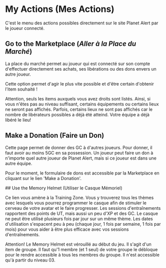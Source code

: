 # My Actions (Mes Actions)

C'est le menu des actions possibles directement sur le site Planet Alert par le joueur connecté.

## Go to the Marketplace (*Aller à la Place du Marché*)

La place du marché permet au joueur qui est connecté sur son compte d'effectuer directement ses achats, ses libérations ou des dons envers un autre joueur.

Cette option permet d'agir le plus vite possible et d'être certain d'obtenir l'item souhaité !

Attention, seuls les items auxquels vous avez droits sont listés. Ainsi, si vous n'êtes pas au niveau suffisant, certains équipements ou certains lieux ne seront pas affichés. Parfois, certains lieux ne sont pas affichés car le nombre de libérateurs possibles a déjà été atteind. Votre équipe a déjà libéré le lieu!

## Make a Donation (Faire un Don)

Cette page permet de donner des GC à d'autres joueurs. Pour donner, il faut avoir au moins 5GC en sa possession. Un joueur peut faire un don à n'importe quel autre joueur de Planet Alert, mais si ce joueur est dans une autre équipe.

Pour le moment, le formulaire de dons est accessible par la Marketplace en cliquant sur le lien 'Make a Donation'.

## Use the Memory Helmet (Utiliser le Casque Mémoriel)

Ce lien vous amène à la Training Zone. Vous y trouverez tous les thèmes avec lesquels vous pourrez programmer le casque afin de stimuler le cerveau de votre avatar et le faire progresser. Les sessions d'entraînements rapportent des points de UT, mais aussi un peu d'XP et des GC. Le casque ne peut être utilisé plusieurs fois par jour sur un même thème. Les dates d'utilisation s'espacent peu à peu (chaque jour, 1 fois par semaine, 1 fois par mois) pour vous aider à être plus efficace avec vos sessions d'entraînements.

Attention! Le Memory Helmet est vérouillé au début du jeu. Il s'agit d'un item de groupe. Il faut qu'1 membre (et 1 seul) de votre groupe le débloque pour le rendre accessible à tous les membres du groupe. Il n'est accessible qu'à partir du niveau 03.  

